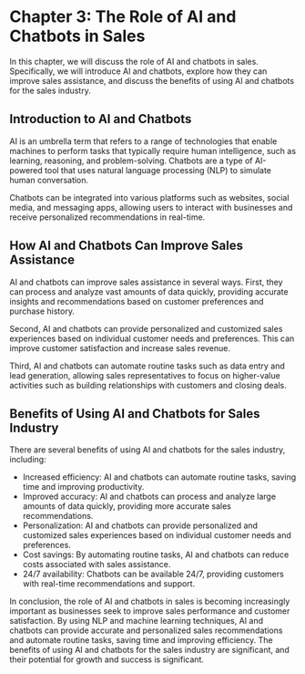 Chapter 3: The Role of AI and Chatbots in Sales
===============================================

In this chapter, we will discuss the role of AI and chatbots in sales. Specifically, we will introduce AI and chatbots, explore how they can improve sales assistance, and discuss the benefits of using AI and chatbots for the sales industry.

Introduction to AI and Chatbots
-------------------------------

AI is an umbrella term that refers to a range of technologies that enable machines to perform tasks that typically require human intelligence, such as learning, reasoning, and problem-solving. Chatbots are a type of AI-powered tool that uses natural language processing (NLP) to simulate human conversation.

Chatbots can be integrated into various platforms such as websites, social media, and messaging apps, allowing users to interact with businesses and receive personalized recommendations in real-time.

How AI and Chatbots Can Improve Sales Assistance
------------------------------------------------

AI and chatbots can improve sales assistance in several ways. First, they can process and analyze vast amounts of data quickly, providing accurate insights and recommendations based on customer preferences and purchase history.

Second, AI and chatbots can provide personalized and customized sales experiences based on individual customer needs and preferences. This can improve customer satisfaction and increase sales revenue.

Third, AI and chatbots can automate routine tasks such as data entry and lead generation, allowing sales representatives to focus on higher-value activities such as building relationships with customers and closing deals.

Benefits of Using AI and Chatbots for Sales Industry
----------------------------------------------------

There are several benefits of using AI and chatbots for the sales industry, including:

* Increased efficiency: AI and chatbots can automate routine tasks, saving time and improving productivity.
* Improved accuracy: AI and chatbots can process and analyze large amounts of data quickly, providing more accurate sales recommendations.
* Personalization: AI and chatbots can provide personalized and customized sales experiences based on individual customer needs and preferences.
* Cost savings: By automating routine tasks, AI and chatbots can reduce costs associated with sales assistance.
* 24/7 availability: Chatbots can be available 24/7, providing customers with real-time recommendations and support.

In conclusion, the role of AI and chatbots in sales is becoming increasingly important as businesses seek to improve sales performance and customer satisfaction. By using NLP and machine learning techniques, AI and chatbots can provide accurate and personalized sales recommendations and automate routine tasks, saving time and improving efficiency. The benefits of using AI and chatbots for the sales industry are significant, and their potential for growth and success is significant.
